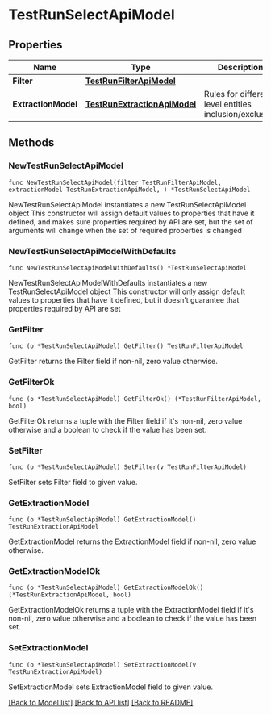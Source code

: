 # TestRunSelectApiModel

## Properties

Name | Type | Description | Notes
------------ | ------------- | ------------- | -------------
**Filter** | [**TestRunFilterApiModel**](TestRunFilterApiModel.md) |  | 
**ExtractionModel** | [**TestRunExtractionApiModel**](TestRunExtractionApiModel.md) | Rules for different level entities inclusion/exclusion | 

## Methods

### NewTestRunSelectApiModel

`func NewTestRunSelectApiModel(filter TestRunFilterApiModel, extractionModel TestRunExtractionApiModel, ) *TestRunSelectApiModel`

NewTestRunSelectApiModel instantiates a new TestRunSelectApiModel object
This constructor will assign default values to properties that have it defined,
and makes sure properties required by API are set, but the set of arguments
will change when the set of required properties is changed

### NewTestRunSelectApiModelWithDefaults

`func NewTestRunSelectApiModelWithDefaults() *TestRunSelectApiModel`

NewTestRunSelectApiModelWithDefaults instantiates a new TestRunSelectApiModel object
This constructor will only assign default values to properties that have it defined,
but it doesn't guarantee that properties required by API are set

### GetFilter

`func (o *TestRunSelectApiModel) GetFilter() TestRunFilterApiModel`

GetFilter returns the Filter field if non-nil, zero value otherwise.

### GetFilterOk

`func (o *TestRunSelectApiModel) GetFilterOk() (*TestRunFilterApiModel, bool)`

GetFilterOk returns a tuple with the Filter field if it's non-nil, zero value otherwise
and a boolean to check if the value has been set.

### SetFilter

`func (o *TestRunSelectApiModel) SetFilter(v TestRunFilterApiModel)`

SetFilter sets Filter field to given value.


### GetExtractionModel

`func (o *TestRunSelectApiModel) GetExtractionModel() TestRunExtractionApiModel`

GetExtractionModel returns the ExtractionModel field if non-nil, zero value otherwise.

### GetExtractionModelOk

`func (o *TestRunSelectApiModel) GetExtractionModelOk() (*TestRunExtractionApiModel, bool)`

GetExtractionModelOk returns a tuple with the ExtractionModel field if it's non-nil, zero value otherwise
and a boolean to check if the value has been set.

### SetExtractionModel

`func (o *TestRunSelectApiModel) SetExtractionModel(v TestRunExtractionApiModel)`

SetExtractionModel sets ExtractionModel field to given value.



[[Back to Model list]](../README.md#documentation-for-models) [[Back to API list]](../README.md#documentation-for-api-endpoints) [[Back to README]](../README.md)


